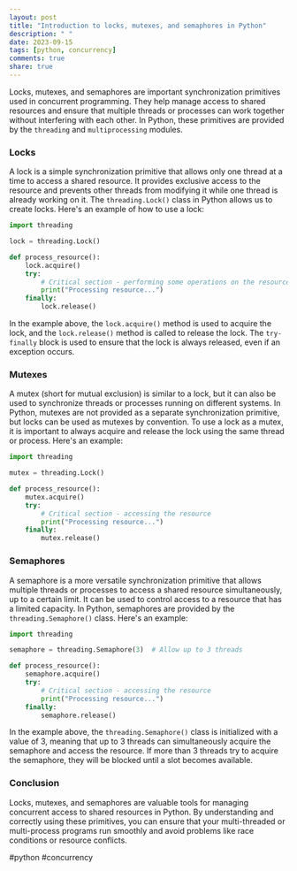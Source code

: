```yaml
---
layout: post
title: "Introduction to locks, mutexes, and semaphores in Python"
description: " "
date: 2023-09-15
tags: [python, concurrency]
comments: true
share: true
---
```


Locks, mutexes, and semaphores are important synchronization primitives used in concurrent programming. They help manage access to shared resources and ensure that multiple threads or processes can work together without interfering with each other. In Python, these primitives are provided by the `threading` and `multiprocessing` modules.

### Locks

A lock is a simple synchronization primitive that allows only one thread at a time to access a shared resource. It provides exclusive access to the resource and prevents other threads from modifying it while one thread is already working on it. The `threading.Lock()` class in Python allows us to create locks. Here's an example of how to use a lock:

```python
import threading

lock = threading.Lock()

def process_resource():
    lock.acquire()
    try:
        # Critical section - performing some operations on the resource
        print("Processing resource...")
    finally:
        lock.release()
```

In the example above, the `lock.acquire()` method is used to acquire the lock, and the `lock.release()` method is called to release the lock. The `try-finally` block is used to ensure that the lock is always released, even if an exception occurs.

### Mutexes

A mutex (short for mutual exclusion) is similar to a lock, but it can also be used to synchronize threads or processes running on different systems. In Python, mutexes are not provided as a separate synchronization primitive, but locks can be used as mutexes by convention. To use a lock as a mutex, it is important to always acquire and release the lock using the same thread or process. Here's an example:

```python
import threading

mutex = threading.Lock()

def process_resource():
    mutex.acquire()
    try:
        # Critical section - accessing the resource
        print("Processing resource...")
    finally:
        mutex.release()
```

### Semaphores

A semaphore is a more versatile synchronization primitive that allows multiple threads or processes to access a shared resource simultaneously, up to a certain limit. It can be used to control access to a resource that has a limited capacity. In Python, semaphores are provided by the `threading.Semaphore()` class. Here's an example:

```python
import threading

semaphore = threading.Semaphore(3)  # Allow up to 3 threads

def process_resource():
    semaphore.acquire()
    try:
        # Critical section - accessing the resource
        print("Processing resource...")
    finally:
        semaphore.release()
```

In the example above, the `threading.Semaphore()` class is initialized with a value of 3, meaning that up to 3 threads can simultaneously acquire the semaphore and access the resource. If more than 3 threads try to acquire the semaphore, they will be blocked until a slot becomes available.

### Conclusion

Locks, mutexes, and semaphores are valuable tools for managing concurrent access to shared resources in Python. By understanding and correctly using these primitives, you can ensure that your multi-threaded or multi-process programs run smoothly and avoid problems like race conditions or resource conflicts.

#python #concurrency